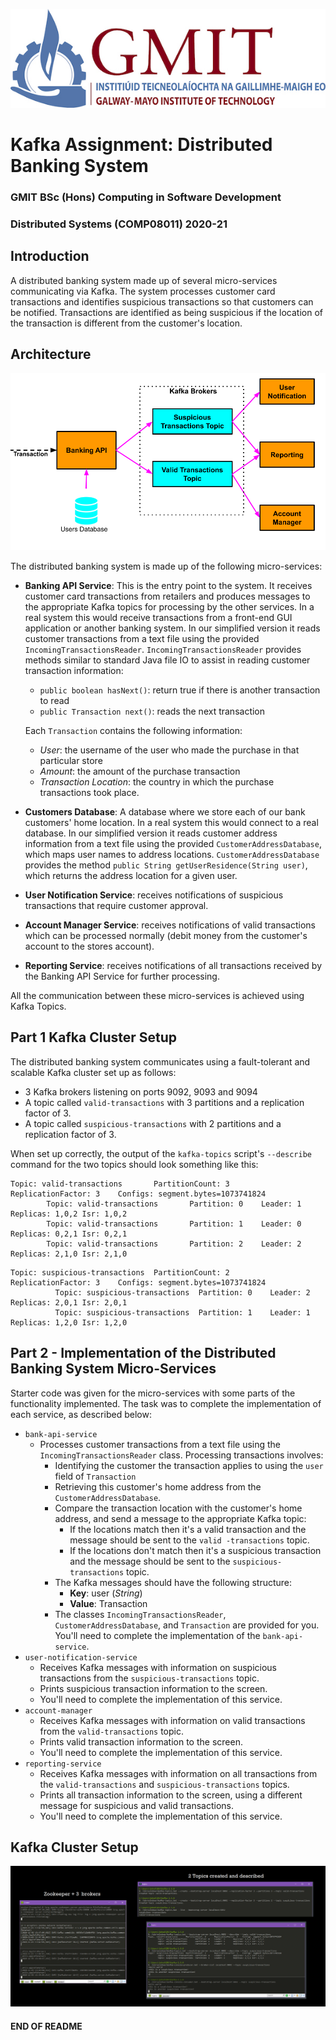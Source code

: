 ![GMTI Logo](gmit-logo.jpg)

# Kafka Assignment: Distributed Banking System

### GMIT BSc (Hons) Computing in Software Development

### Distributed Systems (COMP08011) 2020-21

<!-- ## Kafka Assignment: Distributed Banking System -->

## Introduction

A distributed banking system made up of several micro-services communicating via Kafka.
The system processes customer card transactions and identifies suspicious transactions so that customers can be
notified. Transactions are identified as being suspicious if the location of the transaction is different from the
customer's location.

## Architecture

![Architecture](architecture.png)

The distributed banking system is made up of the following micro-services:

- **Banking API Service**: This is the entry point to the system. It receives customer card transactions from retailers
  and produces messages to the appropriate Kafka topics for processing by the other services. In a real system this
  would receive transactions from a front-end GUI application or another banking system. In our simplified version it
  reads customer transactions from a text file using the provided `IncomingTransactionsReader`.
  `IncomingTransactionsReader` provides methods similar to standard Java file IO to assist in reading customer
  transaction information:
    - `public boolean hasNext()`: return true if there is another transaction to read
    - `public Transaction next()`: reads the next transaction

  Each `Transaction` contains the following information:
    - _User_: the username of the user who made the purchase in that particular store
    - _Amount_: the amount of the purchase transaction
    - _Transaction Location_: the country in which the purchase transactions took place.

- **Customers Database**: A database where we store each of our bank customers' home location. In a real system this
  would connect to a real database. In our simplified version it reads customer address information from a text file
  using the provided `CustomerAddressDatabase`, which maps user names to address locations. `CustomerAddressDatabase`
  provides the method `public String getUserResidence(String user)`, which returns the address location for a given
  user.
- **User Notification Service**: receives notifications of suspicious transactions that require customer approval.
- **Account Manager Service**: receives notifications of valid transactions which can be processed normally (debit money
  from the customer's account to the stores account).
- **Reporting Service**:  receives notifications of all transactions received by the Banking API Service for further
  processing.

All the communication between these micro-services is achieved using Kafka Topics.

## Part 1 Kafka Cluster Setup

The distributed banking system communicates using a fault-tolerant and scalable Kafka cluster set up as follows:

- 3 Kafka brokers listening on ports 9092, 9093 and 9094
- A topic called `valid-transactions` with 3 partitions and a replication factor of 3.
- A topic called `suspicious-transactions` with 2 partitions and a replication factor of 3.

When set up correctly, the output of the `kafka-topics` script's `--describe` command for the two topics should look
something like this:

```
Topic: valid-transactions       PartitionCount: 3       ReplicationFactor: 3    Configs: segment.bytes=1073741824
        Topic: valid-transactions       Partition: 0    Leader: 1       Replicas: 1,0,2 Isr: 1,0,2
        Topic: valid-transactions       Partition: 1    Leader: 0       Replicas: 0,2,1 Isr: 0,2,1
        Topic: valid-transactions       Partition: 2    Leader: 2       Replicas: 2,1,0 Isr: 2,1,0
```

```
Topic: suspicious-transactions  PartitionCount: 2       ReplicationFactor: 3    Configs: segment.bytes=1073741824
          Topic: suspicious-transactions  Partition: 0    Leader: 2       Replicas: 2,0,1 Isr: 2,0,1
          Topic: suspicious-transactions  Partition: 1    Leader: 1       Replicas: 1,2,0 Isr: 1,2,0
```

## Part 2 - Implementation of the Distributed Banking System Micro-Services

Starter code was given for the micro-services with some parts of the functionality implemented. The task was
to complete the implementation of each service, as described below:

- `bank-api-service`
    - Processes customer transactions from a text file using the `IncomingTransactionsReader` class. Processing
      transactions involves:
        - Identifying the customer the transaction applies to using the `user` field of `Transaction`
        - Retrieving this customer's home address from the `CustomerAddressDatabase`.
        - Compare the transaction location with the customer's home address, and send a message to the appropriate Kafka
          topic:
            - If the locations match then it's a valid transaction and the message should be sent to
              the `valid -transactions` topic.
            - If the locations don't match then it's a suspicious transaction and the message should be sent to the
              `suspicious-transactions` topic.
        - The Kafka messages should have the following structure:
            - **Key**: user (_String_)
            - **Value**: Transaction
        - The classes `IncomingTransactionsReader`, `CustomerAddressDatabase`, and `Transaction` are provided for you.
          You'll need to complete the implementation of the `bank-api-service`.
- `user-notification-service`
    - Receives Kafka messages with information on suspicious transactions from the `suspicious-transactions` topic.
    - Prints suspicious transaction information to the screen.
    - You'll need to complete the implementation of this service.
- `account-manager`
    - Receives Kafka messages with information on valid transactions from the `valid-transactions` topic.
    - Prints valid transaction information to the screen.
    - You'll need to complete the implementation of this service.
- `reporting-service`
    - Receives Kafka messages with information on all transactions from the `valid-transactions`
      and `suspicious-transactions` topics.
    - Prints all transaction information to the screen, using a different message for suspicious and valid transactions.
    - You'll need to complete the implementation of this service.

## Kafka Cluster Setup
![Kafka Cluster Setup](https://github.com/johnshields/Kafka-Distributed-Banking-System/blob/master/screen-grabs/kafka_cluster_setup.png)

#### END OF README
